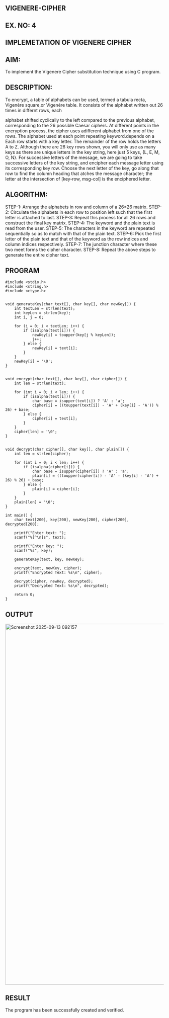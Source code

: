 ## VIGENERE-CIPHER


## EX. NO: 4 
 

## IMPLEMETATION OF VIGENERE CIPHER
 

## AIM:

To implement the Vigenere Cipher substitution technique using C program.

## DESCRIPTION:

To encrypt, a table of alphabets can be used, termed a tabula recta, Vigenère square,or Vigenère table. It consists of the alphabet written out 26 times in differnt rows, each
 
alphabet shifted cyclically to the left compared to the previous alphabet, corresponding to the 26 possible Caesar ciphers. At different points in the encryption process, the cipher uses adifferent alphabet from one of the rows. The alphabet used at each point repeating keyword.depends on a Each row starts with a key letter. The remainder of the row holds the letters A to Z. Although there are 26 key rows shown, you will only use as many keys as there are unique letters in the key string, here just 5 keys, {L, E, M, O, N}. For successive letters of the message, we are going to take successive letters of the key string, and encipher each message letter using its corresponding key row. Choose the next letter of the key, go along that row to find the column heading that	atches the message character; the letter at the intersection of
[key-row, msg-col] is the enciphered letter.


## ALGORITHM:

STEP-1: Arrange the alphabets in row and column of a 26*26 matrix.
STEP-2: Circulate the alphabets in each row to position left such that the first letter is attached to last.
STEP-3: Repeat this process for all 26 rows and construct the final key matrix.
STEP-4: The keyword and the plain text is read from the user.
STEP-5: The characters in the keyword are repeated sequentially so as to match with that of the plain text.
STEP-6: Pick the first letter of the plain text and that of the keyword as the row indices and column indices respectively.
STEP-7: The junction character where these two meet forms the cipher character.
STEP-8: Repeat the above steps to generate the entire cipher text.


## PROGRAM
~~~
#include <stdio.h>
#include <string.h>
#include <ctype.h>


void generateKey(char text[], char key[], char newKey[]) {
    int textLen = strlen(text);
    int keyLen = strlen(key);
    int i, j = 0;

    for (i = 0; i < textLen; i++) {
        if (isalpha(text[i])) {
            newKey[i] = toupper(key[j % keyLen]);
            j++;
        } else {
            newKey[i] = text[i]; 
        }
    }
    newKey[i] = '\0';
}


void encrypt(char text[], char key[], char cipher[]) {
    int len = strlen(text);

    for (int i = 0; i < len; i++) {
        if (isalpha(text[i])) {
            char base = isupper(text[i]) ? 'A' : 'a';
            cipher[i] = ((toupper(text[i]) - 'A' + (key[i] - 'A')) % 26) + base;
        } else {
            cipher[i] = text[i]; 
        }
    }
    cipher[len] = '\0';
}


void decrypt(char cipher[], char key[], char plain[]) {
    int len = strlen(cipher);

    for (int i = 0; i < len; i++) {
        if (isalpha(cipher[i])) {
            char base = isupper(cipher[i]) ? 'A' : 'a';
            plain[i] = ((toupper(cipher[i]) - 'A' - (key[i] - 'A') + 26) % 26) + base;
        } else {
            plain[i] = cipher[i];
        }
    }
    plain[len] = '\0';
}

int main() {
    char text[200], key[200], newKey[200], cipher[200], decrypted[200];

    printf("Enter text: ");
    scanf("%[^\n]s", text);

    printf("Enter key: ");
    scanf("%s", key);

    generateKey(text, key, newKey);

    encrypt(text, newKey, cipher);
    printf("Encrypted Text: %s\n", cipher);

    decrypt(cipher, newKey, decrypted);
    printf("Decrypted Text: %s\n", decrypted);

    return 0;
}
~~~
## OUTPUT
<img width="1915" height="1148" alt="Screenshot 2025-09-13 092157" src="https://github.com/user-attachments/assets/d92f2e11-c9d0-480e-b2d7-0ab7c3e261b3" />

## RESULT
The program has been successfully created and verified.
